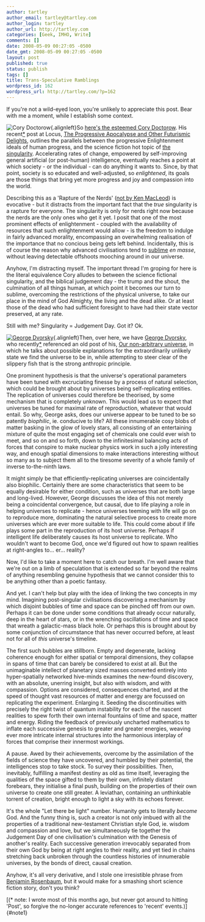 ```yaml
---
author: tartley
author_email: tartley@tartley.com
author_login: tartley
author_url: http://tartley.com
categories: [Geek, IMHO, Write]
comments: []
date: 2008-05-09 00:27:05 -0500
date_gmt: 2008-05-09 00:27:05 -0500
layout: post
published: true
status: publish
tags: []
title: Trans-Speculative Ramblings
wordpress_id: 162
wordpress_url: http://tartley.com/?p=162
---
```


If you're not a wild-eyed loon, you're unlikely to appreciate this post.
Bear with me a moment, while I establish some context.

![Cory
Doctorow](/assets/2007/07/cory-doctorow.thumbnail.jpg){.alignleft}So
[here's the esteemed Cory Doctorow](http://www.craphound.com/). His
recent[\*](#note1) post at Locus, [The Progressive Apocalypse and Other
Futurismic
Delights](http://www.locusmag.com/Features/2007/07/cory-doctorow-progressive-apocalypse.html),
outlines the parallels between the progressive Enlightenment ideals of
human progress, and the science fiction hot topic of [the
singularity](http://en.wikipedia.org/wiki/The_singularity). Accelerating
rates of change, empowered by self-improving general artificial (or
post-human) intelligence, eventually reaches a point at which society -
or the individual - can do anything it wants to. Since, by that point,
society is so educated and well-adjusted, so *enlightened*, its goals
are those things that bring yet more progress and joy and compassion
into the world.

Describing this as a 'Rapture of the Nerds' ([not by Ken
MacLeod](http://www.acceleratingfuture.com/steven/?p=21#comment-181)) is
evocative - but it distracts from the important fact that the *true*
singularity is a rapture for everyone. The singularity is only for nerds
right now because the nerds are the only ones who get it yet. I posit
that one of the most prominent effects of enlightenment - coupled with
the availability of resources that such enlightenment would allow - is
the freedom to indulge in fairly advanced morality, encompassing an
overwhelming realisation of the importance that no concious being gets
left behind. Incidentally, this is of course the reason why advanced
civilisations tend to
[sublime](http://en.wikipedia.org/wiki/The_Sublimed) *en masse*, without
leaving detectable offshoots mooching around in our universe.

Anyhow, I'm distracting myself. The important thread I'm groping for
here is the literal equivalence Cory alludes to between the science
fictional singularity, and the biblical judgement day - the trump and
the shout, the culmination of all things human, at which point it
becomes our turn to sublime, overcoming the restrictions of the physical
universe, to take our place in the mind of God Almighty, the living and
the dead alike. Or at least those of the dead who had sufficient
foresight to have had their state vector preserved, at any rate.

Still with me? Singularity = Judgement Day. Got it? Ok.

[![George
Dvorsky](/assets/2007/07/georgedvorsky.jpg)](http://sentientdevelopments.blogspot.com){.alignleft}Then,
over here, we have [George
Dvorsky](http://sentientdevelopments.blogspot.com), who
recently[\*](#note1) referenced an old post of his, [Our non-arbitrary
universe](http://sentientdevelopments.blogspot.com/2006/03/our-non-arbitrary-universe.html),
in which he talks about possible explanations for the extraordinarily
unlikely state we find the universe to be in, while attempting to steer
clear of the slippery fish that is the strong anthropic principle.

One prominent hypothesis is that the universe's operational parameters
have been tuned with excruciating finesse by a process of natural
selection, which could be brought about by universes being
self-replicating entities. The replication of universes could therefore
be theorised, by some mechanism that is completely unknown. This would
lead us to expect that universes be tuned for maximal rate of
reproduction, whatever that would entail. So why, George asks, does our
universe appear to be tuned to be so patently *biophilic*, ie. conducive
to life? All these innumerable cosy blobs of matter basking in the glow
of lovely stars, all consisting of an entertaining mixture of quite the
most engaging set of chemicals one could ever wish to meet, and so on
and so forth, down to the infinitesimal balancing acts of forces that
conspire to make nuclear physics work in such a jolly interesting way,
and enough spatial dimensions to make interactions interesting without
so many as to subject them all to the tiresome severity of a whole
family of inverse to-the-ninth laws.

It might simply be that efficiently-replicating universes are
coincidentally also biophilic. Certainly there are some characteristics
that seem to be equally desirable for either condition, such as
universes that are both large and long-lived. However, George discusses
the idea of this not merely being a coincidental convergence, but
causal, due to life playing a role in helping universes to replicate -
hence universes teeming with life will go on to reproduce more,
dominating the natural selective process to create more universes which
are ever more suitable to life. This could come about if life plays some
part in the reproduction of its host universe. Perhaps if intelligent
life deliberately causes its host universe to replicate. Who wouldn't
want to become God, once we'd figured out how to spawn realities at
right-angles to... er... reality?

Now, I'd like to take a moment here to catch our breath. I'm well aware
that we're out on a limb of speculation that is extended so far beyond
the realms of anything resembling genuine hypothesis that we cannot
consider this to be anything other than a poetic fantasy.

And yet. I can't help but play with the idea of linking the two concepts
in my mind. Imagining post-singular civilisations discovering a
mechanism by which disjoint bubbles of time and space can be pinched off
from our own. Perhaps it can be done under some conditions that already
occur naturally, deep in the heart of stars, or in the wrenching
oscillations of time and space that wreath a galactic-mass black hole.
Or perhaps this is brought about by some conjunction of circumstance
that has never occurred before, at least not for all of *this*
universe's timeline.

The first such bubbles are stillborn. Empty and degenerate, lacking
coherence enough for either spatial or temporal dimensions, they
collapse in spans of time that can barely be considered to exist at all.
But the unimaginable intellect of planetary sized masses converted
entirely into hyper-spatially networked hive-minds examines the
new-found discovery, with an absolute, unerring insight, but also with
wisdom, and with compassion. Options are considered, consequences
charted, and at the speed of thought vast resources of matter and energy
are focussed on replicating the experiment. Enlarging it. Seeding the
discontinuities with precisely the right twist of quantum instability
for each of the nascent realities to spew forth their own internal
fountains of time and space, matter and energy. Riding the feedback of
previously uncharted mathematics to inflate each successive genesis to
greater and greater energies, weaving ever more intricate internal
structures into the harmonious interplay of forces that comprise their
innermost workings.

A pause. Awed by their achievements, overcome by the assimilation of the
fields of science they have uncovered, and humbled by their potential,
the intelligences stop to take stock. To survey their possibilities.
Then, inevitably, fulfilling a manifest destiny as old as time itself,
leveraging the qualities of the space gifted to them by their own,
infinitely distant forebears, they initialise a final push, building on
the properties of their own universe to create one still greater. A
leviathan, containing an unthinkable torrent of creation, bright enough
to light a sky with its echoes forever.

It's the whole "Let there be light" number. Humanity gets to literally
*become* God. And the funny thing is, such a creator is not only imbued
with all the properties of a traditional new-testament Christian style
God, ie. wisdom and compassion and love, but we simultaneously tie
together the Judgement Day of one civilisation's culmination with the
Genesis of another's reality. Each successive generation irrevocably
separated from their own God by being at right angles to their reality,
and yet tied in chains stretching back unbroken through the countless
histories of innumerable universes, by the bonds of direct, causal
creation.

Anyhow, it's all very derivative, and I stole one irresistible phrase
from [Benjamin
Rosenbaum](http://www.strangehorizons.com/2006/20060904/house-f.shtml),
but it would make for a smashing short science fiction story, don't you
think?

[(\* note: I wrote most of this months ago, but never got around to
hitting 'Post', so forgive the no-longer accurate references to 'recent'
events.)]{#note1}
